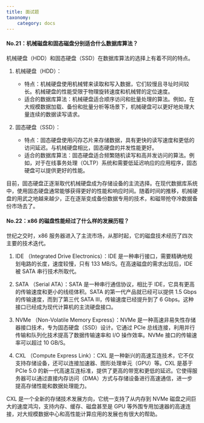 ```yaml
---
title: 面试题
taxonomy:
    category: docs
---
```


#### No.21：机械磁盘和固态磁盘分别适合什么数据库算法？

机械硬盘（HDD）和固态硬盘（SSD）在数据库算法的选择上有着不同的特点。

1. 机械硬盘（HDD）：
   - 特点：机械硬盘使用机械臂来读取和写入数据，它们较慢且寻址时间较长。机械硬盘的性能受限于物理旋转速度和机械臂的定位速度。
   - 适合的数据库算法：机械硬盘适合顺序访问和批量处理的算法。例如，在大规模数据加载、备份和批量分析等场景下，机械硬盘可以更好地处理大量连续的数据读写请求。

2. 固态硬盘（SSD）：
   - 特点：固态硬盘使用闪存芯片来存储数据，具有更快的读写速度和更低的访问延迟。与机械硬盘相比，固态硬盘的并发性能更好。
   - 适合的数据库算法：固态硬盘适合频繁随机读写和高并发访问的算法。例如，对于在线事务处理（OLTP）系统和需要低延迟响应的应用程序，固态硬盘可以提供更好的性能。

目前，固态硬盘正逐渐取代机械硬盘成为存储设备的主流选择。在现代数据库系统中，使用固态硬盘通常能够获得更好的性能和响应时间。随着时间的推移，机械硬盘的用武之地越来越少，正在逐渐变成备份数据专用的技术，和磁带抢夺冷数据备份市场去了。

#### No.22：x86 的磁盘性能经过了什么样的发展历程？

世纪之交时，x86 服务器进入了主流市场，从那时起，它的磁盘技术经历了四次主要的技术迭代。

1. IDE （Integrated Drive Electronics）：IDE 是一种串行接口，需要精确地规划电路的长度，速度较慢，只有 133 MB/S。在高速磁盘的需求出现后，IDE 被 SATA 串行技术所取代。

2. SATA （Serial ATA）：SATA 是一种串行通信协议，相比于 IDE，它具有更高的传输速度和更小的线缆体积。SATA 的第一代产品就已经可以提供 1.5 Gbps 的传输速度，而到了第三代 SATA III，传输速度已经提升到了 6 Gbps。这种接口已经成为现代计算机的主流硬盘接口。

3. NVMe （Non-Volatile Memory Express）：NVMe 是一种高速非易失性存储器接口技术，专为固态硬盘（SSD）设计。它通过 PCIe 总线连接，利用并行传输和队列化技术提高了数据传输速率和 I/O 操作效率。NVMe 接口的传输速率可以超过 10 GB/S。

4. CXL （Compute Express Link）：CXL 是一种新兴的高速互连技术，它不仅支持存储设备，还可以连接加速器、图形处理单元（GPU）等。CXL 是基于 PCIe 5.0 的新一代高速互连标准，提供了更高的带宽和更低的延迟。它使得服务器可以通过直接内存访问（DMA）方式与存储设备进行高速通信，进一步提高存储性能和数据处理能力。

CXL 是一个全新的存储技术发展方向，它统一支持了从内存到 NVMe 磁盘之间巨大的速度鸿沟，支持内存、缓存、磁盘甚至是 GPU 等外围专用加速器的高速连接，对大规模数据中心和高性能计算应用的发展也有很大的帮助。
